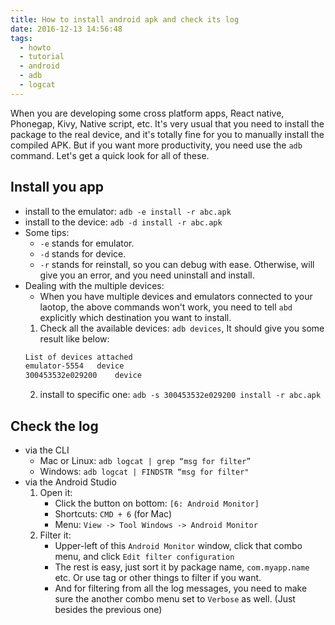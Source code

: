 ```yaml
---
title: How to install android apk and check its log
date: 2016-12-13 14:56:48
tags:
  - howto
  - tutorial
  - android
  - adb
  - logcat
---
```


When you are developing some cross platform apps, React native, Phonegap, Kivy, Native script, etc. It's very usual that you need to install the package to the real device, and it's totally fine for you to manually install the compiled APK. But if you want more productivity, you need use the `adb` command. Let's get a quick look for all of these.

<!--more-->

## Install you app
- install to the emulator: `adb -e install -r abc.apk`
- install to the device: `adb -d install -r abc.apk`
- Some tips:
    - `-e` stands for emulator.
    - `-d` stands for device.
    - `-r` stands for reinstall, so you can debug with ease. Otherwise, will give you an error, and you need uninstall and install.
- Dealing with the multiple devices:
    - When you have multiple devices and emulators connected to your laotop, the above commands won't work, you need to tell `abd` explicitly which destination you want to install.
    1. Check all the available devices: `adb devices`, It should give you some result like below:
    ```bash
    List of devices attached
    emulator-5554	device
    300453532e029200	device
    ```
    2. install to specific one: `adb -s 300453532e029200 install -r abc.apk`

## Check the log
- via the CLI
    - Mac or Linux: `adb logcat | grep “msg for filter”`
    - Windows: `adb logcat | FINDSTR “msg for filter"`
- via the Android Studio
    1. Open it: 
        - Click the button on bottom: `[6: Android Monitor]`
        - Shortcuts: `CMD + 6` (for Mac)
        - Menu: `View -> Tool Windows -> Android Monitor`
    2. Filter it:
        - Upper-left of this `Android Monitor` window, click that combo menu, and click `Edit filter configuration`
        - The rest is easy, just sort it by package name, `com.myapp.name` etc. Or use tag or other things to filter if you want.
        - And for filtering from all the log messages, you need to make sure the another combo menu set to `Verbose` as well. (Just besides the previous one)